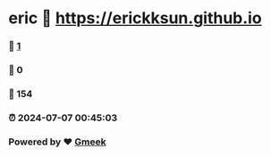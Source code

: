 # eric :link: https://erickksun.github.io 
### :page_facing_up: [1](https://erickksun.github.io/tag.html) 
### :speech_balloon: 0 
### :hibiscus: 154 
### :alarm_clock: 2024-07-07 00:45:03 
### Powered by :heart: [Gmeek](https://github.com/Meekdai/Gmeek)
